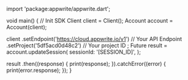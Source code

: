 import 'package:appwrite/appwrite.dart';

void main() { // Init SDK
  Client client = Client();
  Account account = Account(client);

  client
    .setEndpoint('https://cloud.appwrite.io/v1') // Your API Endpoint
    .setProject('5df5acd0d48c2') // Your project ID
  ;
  Future result = account.updateSession(
    sessionId: '[SESSION_ID]',
  );

  result
    .then((response) {
      print(response);
    }).catchError((error) {
      print(error.response);
  });
}
